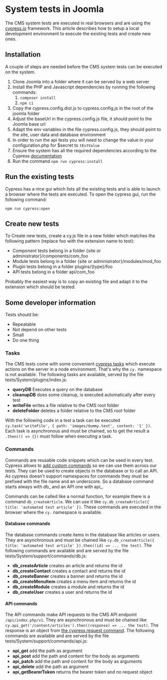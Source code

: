 # System tests in Joomla

The CMS system tests are executed in real browsers and are using the [cypress.io](https://www.cypress.io) framework. This article describes how to setup a local development environment to execute the existing tests and create new ones.

## Installation
A couple of steps are needed before the CMS system tests can be executed on the system.

1. Clone Joomla into a folder where it can be served by a web server
2. Install the PHP and Javascript dependencies by running the following commands:
   1. `composer install`
   2. `npm ci`
3. Copy the cypress.config.dist.js to cypress.config.js in the root of the joomla folder
4. Adjust the baseUrl in the cypress.config.js file, it should point to the Joomla base url
5. Adapt the env variables in the file cypress.config.js, they should point to the site, user data and database environment
6. In order to run the api tests you will need to change the value in your configuration.php for $secret to `tEstValue`
7. Ensure the system has all the required dependencies according to the Cypress [documentation](https://docs.cypress.io/guides/getting-started/installing-cypress)
8. Run the command `npm run cypress:install`

## Run the existing tests
Cypress has a nice gui which lists all the existing tests and is able to launch a browser where the tests are executed. To open the cypress gui, run the following command:

`npm run cypress:open`

## Create new tests
To Create new tests, create a cy.js file in a new folder which matches the following pattern (replace foo with the extension name to test):

- Component tests belong in a folder {site or administrator}/components/com_foo
- Module tests belong in a folder {site or administrator}/modules/mod_foo
- Plugin tests belong in a folder plugins/{type}/foo
- API tests belong in a folder api/com_foo

Probably the easiest way is to copy an existing file and adapt it to the extension which should be tested.

## Some developer information
Tests should be:
- Repeatable
- Not depend on other tests
- Small
- Do one thing

### Tasks

The CMS tests come with some convenient [cypress tasks](https://docs.cypress.io/api/commands/task) which execute actions on the server in a node environment. That's why the `cy.` namespace is not available. The following tasks are available, served by the file tests/System/plugins/index.js:

- **queryDB** Executes a query on the database
- **cleanupDB** does some cleanup, is executed automatically after every test
- **writeFile** writes a file relative to the CMS root folder
- **deleteFolder** deletes a folder relative to the CMS root folder

With the following code in a test a task can be executed `cy.task('writeFile', { path: 'images/dummy.text', content: '1' })`. Each task is asynchronous and must be chained, so to get the result a `.then(() => {})` must follow when executing a task.

### Commands
Commands are reusable code snippets which can be used in every test. Cypress allows to [add custom commands](https://docs.cypress.io/api/cypress-api/custom-commands) so we can use them across our tests. They can be used to create objects in the database or to call an API. As cypress doesn't support namespaces for commands they must be prefixed with the file name and an underscore. So a database command starts always with db_ and an API one with api_.

Commands can be called like a normal function, for example there is a command `db_createArticle`. We can use it like `cy.db_createArticle({ title: 'automated test article' })`. These commands are executed in the browser where the `cy.` namespace is available.

#### Database commands
The database commands create items in the database like articles or users. They are asynchronous and must be chained like `cy.db_createArticle({ title: 'automated test article' }).then((id) => ... the test)`. The following commands are available and are served by the file tests/System/support/commands/db.js:

- **db_createArticle** creates an article and returns the id
- **db_createContact** creates a contact and returns the id
- **db_createBanner** creates a banner and returns the id
- **db_createMenuItem** creates a menu item and returns the id
- **db_createModule** creates a module and returns the id
- **db_createUser** creates a user and returns the id

#### API commands
The API commands make API requests to the CMS API endpoint `/api/index.php/v1`. They are asynchronous and must be chained like `cy.api_get('/content/articles').then((response) => ... the test)`. The response is an object from [the cypress request command](https://docs.cypress.io/api/commands/request). The following commands are available and are served by the file tests/System/support/commands/api.js:

- **api_get** add the path as argument
- **api_post** add the path and content for the body as arguments
- **api_patch** add the path and content for the body as arguments
- **api_delete** add the path as argument
- **api_getBearerToken** returns the bearer token and no request object
